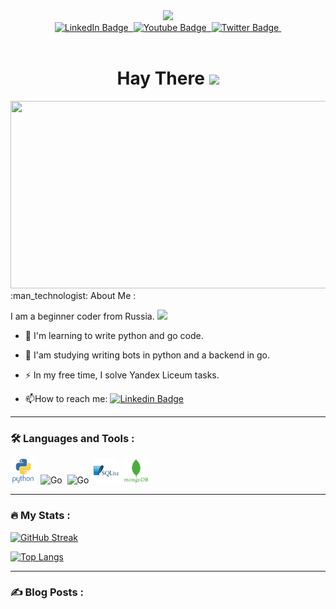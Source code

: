 <div id="header" align="center">
  <img src="https://media.tenor.com/Dc8nFwst79AAAAAi/kek-angry.gif" width="100"/>
</div>

<div id="badges", align="center">
  <a href="https://vk.com/cocok_tvoego_kota">
  <img src="https://img.shields.io/badge/VKontakte-blue?style=for-the-badge&logo=VK&logoColor=white" alt="LinkedIn Badge"/>&nbsp;
  </a>
  <a href="https://www.youtube.com/@soulless_mvp">
  <img src="https://img.shields.io/badge/YouTube-red?style=for-the-badge&logo=youtube&logoColor=white" alt="Youtube Badge"/>&nbsp;
  </a>
  <a href="https://t.me/zxc_rootkit">
  <img src="https://img.shields.io/badge/Telegram-blue?style=for-the-badge&logo=telegram&logoColor=white" alt="Twitter Badge"/>&nbsp;
  </a>
</div>

<div id="views" align="center">
<img src="https://komarev.com/ghpvc/?username=RootKit41337&style=flat-square&color=blue" alt=""/>
  <h1>
  Hay There
  <img src="https://media.giphy.com/media/hvRJCLFzcasrR4ia7z/giphy.gif" width="30px"/>
</h1>
</div>

<div align="center">
  <img src="https://steamuserimages-a.akamaihd.net/ugc/877499696241909143/2910CA663B9FF0A5A4BBDDE5168C4B62AC6A5C8E/?imw=512&amp;imh=288&amp;ima=fit&amp;impolicy=Letterbox&amp;imcolor=%23000000&amp;letterbox=true" width="600" height="300"/>
</div>
:man_technologist: About Me :

I am a beginner coder from Russia. <img src="https://media.giphy.com/media/WUlplcMpOCEmTGBtBW/giphy.gif" width="30"> 

- :telescope: I'm learning to write python and go code.

- :seedling:  I'am studying writing bots in python and a backend in go.

- :zap: In my free time, I solve Yandex Liceum tasks.

- :mailbox:How to reach me: [![Linkedin Badge](https://img.shields.io/badge/Telegram-blue?style=for-the-badge&logo=telegram&logoColor=white)](https://t.me/zxc_rootkit)

---

### :hammer_and_wrench: Languages and Tools :

<div>
  <img src="https://github.com/devicons/devicon/blob/master/icons/python/python-original-wordmark.svg" title="Python" alt="Python" width="40" height="40"/>&nbsp;
  <img src="https://cdn.icon-icons.com/icons2/2699/PNG/512/golang_official_logo_icon_169092.png" title="Python" alt="Go" width="40" height="40"/>&nbsp;
  <img src="https://github.com/rfyiamcool/golang_logo/blob/master/svg/golang_1.svg" title="Python" alt="Go" width="40" height="40"/>&nbsp;
  <img src="https://github.com/devicons/devicon/blob/master/icons/sqlite/sqlite-original-wordmark.svg" title="Python" alt="Go" width="40" height="40"/>&nbsp;
  <img src="https://github.com/devicons/devicon/blob/master/icons/mongodb/mongodb-plain-wordmark.svg" title="Python" alt="Go" width="40" height="40"/>&nbsp;
</div>

---

### :fire: My Stats :

[![GitHub Streak](http://github-readme-streak-stats.herokuapp.com?user=RootKit41337&theme=dark&background=000000)](https://git.io/streak-stats)

[![Top Langs](https://github-readme-stats.vercel.app/api/top-langs/?username=RootKit41337&layout=compact&theme=vision-friendly-dark)](https://github.com/anuraghazra/github-readme-stats)


---

### :writing_hand: Blog Posts :

<!-- BLOG-POST-LIST:START -->

<!-- BLOG-POST-LIST:END -->
